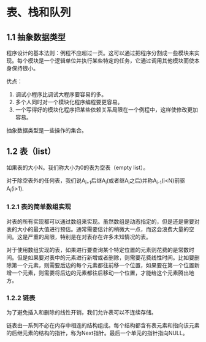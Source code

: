 # 表、栈和队列

## 1.1 抽象数据类型

程序设计的基本法则：例程不应超过一页。这可以通过把程序分割成一些模块来实现。每个模块是一个逻辑单位并执行某些特定的任务，它通过调用其他模块而使本身保持很小。

优点：
1. 调试小程序比调试大程序要容易的多。
2. 多个人同时对一个模块化程序编程要更容易。
3. 一个写得好的模块化程序把某些依赖关系局限在一个例程中，这样使修改更加容易。

抽象数据类型是一些操作的集合。

## 1.2 表（list）

如果表的大小N。我们称大小为0的表为空表（empty list）。

对于除空表外的任何表，我们说A<sub>i+1</sub>后继A<sub>i</sub>(或者继A<sub>i</sub>之后)并称A<sub>i-1</sub>(i<N)前驱A<sub>i</sub>(i>1).

### 1.2.1 表的简单数组实现

对表的所有实现都可以通过数组来实现。虽然数组是动态指定的，但是还是需要对表的大小的最大值进行预估。通常需要估计的稍微大一点，而这会浪费大量的空间。这是严重的局限，特别是在对表存在许多未知情况的表。

对于使用数组实现的表，如果进行要查询某个特定位置的元素则花费的是常数时间。但是如果要对表中的元素进行新增或者删除，则需要花费线性时间。比如要删除第一个元素，则需要后边的每个元素都往前移一个位置，如果要在第一个位置新增一个元素，则需要将后边的元素都往后移动一个位置，才能给这个元素腾出地方。

### 1.2.2 链表

为了避免插入和删除的线性开销，我们允许表可以不连续存储。

链表由一系列不必在内存中相连的结构组成。每个结构都含有表元素和指向该元素的后继元素的结构的指针，称为Next指针。最后一个单元的指针指向NULL。